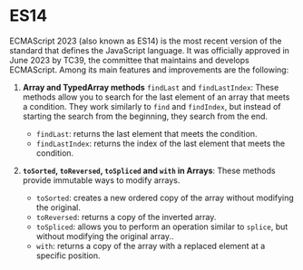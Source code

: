 # ES14
ECMAScript 2023 (also known as ES14) is the most recent version of the standard that defines the JavaScript language. It was officially approved in June 2023 by TC39, the committee that maintains and develops ECMAScript. Among its main features and improvements are the following:


1. **Array and TypedArray methods** `findLast` and `findLastIndex`: These methods allow you to search for the last element of an array that meets a condition. They work similarly to `find` and `findIndex`, but instead of starting the search from the beginning, they search from the end.
    * `findLast`: returns the last element that meets the condition.
    * `findLastIndex`: returns the index of the last element that meets the condition.

1. **`toSorted`, `toReversed`, `toSpliced` and `with` in Arrays**: These methods provide immutable ways to modify arrays.
    * `toSorted`: creates a new ordered copy of the array without modifying the original.
    * `toReversed`: returns a copy of the inverted array.
    * `toSpliced`: allows you to perform an operation similar to `splice`, but without modifying the original array..
    * `with`: returns a copy of the array with a replaced element at a specific position.

